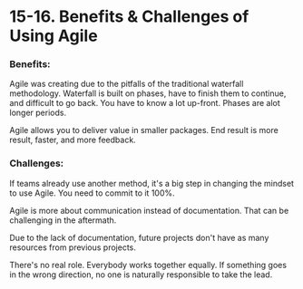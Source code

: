 # 15-16. Benefits & Challenges of Using Agile

### Benefits:

Agile was creating due to the pitfalls of the traditional waterfall methodology.
Waterfall is built on phases, have to finish them to continue, and difficult to go back.
You have to know a lot up-front.
Phases are alot longer periods.

Agile allows you to deliver value in smaller packages.
End result is more result, faster, and more feedback.

### Challenges:

If teams already use another method, it's a big step in changing the mindset to use Agile.
You need to commit to it 100%.

Agile is more about communication instead of documentation.
That can be challenging in the aftermath.

Due to the lack of documentation, future projects don't have as many resources from previous projects.

There's no real role.
Everybody works together equally.
If something goes in the wrong direction, no one is naturally responsible to take the lead.
